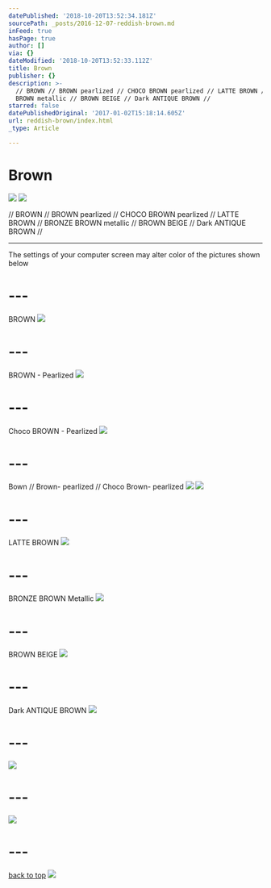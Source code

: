 ```yaml
---
datePublished: '2018-10-20T13:52:34.181Z'
sourcePath: _posts/2016-12-07-reddish-brown.md
inFeed: true
hasPage: true
author: []
via: {}
dateModified: '2018-10-20T13:52:33.112Z'
title: Brown
publisher: {}
description: >-
  // BROWN // BROWN pearlized // CHOCO BROWN pearlized // LATTE BROWN // BRONZE
  BROWN metallic // BROWN BEIGE // Dark ANTIQUE BROWN //
starred: false
datePublishedOriginal: '2017-01-02T15:18:14.605Z'
url: reddish-brown/index.html
_type: Article

---
```

# Brown
![](https://the-grid-user-content.s3-us-west-2.amazonaws.com/315144b6-672d-42a8-9ee5-1cd74eb486d1.jpg)
![](https://the-grid-user-content.s3-us-west-2.amazonaws.com/e71dbc5f-32f2-4e9d-a1ee-2673b698f9fb.jpg)

// BROWN // BROWN pearlized // CHOCO BROWN pearlized // LATTE BROWN // BRONZE BROWN metallic // BROWN BEIGE // Dark ANTIQUE BROWN //

---

The settings of your computer screen may alter color of the pictures shown below

# ---

BROWN
![](https://the-grid-user-content.s3-us-west-2.amazonaws.com/1bb686df-09d8-4e8b-8930-889ee89c7d10.jpg)

# ---

BROWN - Pearlized
![](https://the-grid-user-content.s3-us-west-2.amazonaws.com/a3a94cd7-fc59-430d-a685-af319ae4ec22.jpg)

# ---

Choco BROWN - Pearlized
![](https://the-grid-user-content.s3-us-west-2.amazonaws.com/40a9d525-a733-46de-8d8f-8ff2e06c399a.jpg)

# ---

Bown // Brown- pearlized // Choco Brown- pearlized
![](https://the-grid-user-content.s3-us-west-2.amazonaws.com/8efe7f11-7f18-4b7a-8c9f-84e73354aebb.jpg)
![](https://the-grid-user-content.s3-us-west-2.amazonaws.com/a90c5db1-b6e7-4984-b7ec-72f7449045e4.jpg)

# ---

LATTE BROWN
![](https://the-grid-user-content.s3-us-west-2.amazonaws.com/1e3cd340-5762-49c7-b411-637a6e3ce353.jpg)

# ---

BRONZE BROWN Metallic
![](https://the-grid-user-content.s3-us-west-2.amazonaws.com/8e85d279-3d91-4846-af13-f9119a1a3089.jpg)

# ---

BROWN BEIGE
![](https://the-grid-user-content.s3-us-west-2.amazonaws.com/8b4dbbd0-27ef-4807-802c-efe56382daf9.jpg)

# ---

Dark ANTIQUE BROWN
![](https://the-grid-user-content.s3-us-west-2.amazonaws.com/a019b616-176f-4cb2-b3c9-9d999b752d3d.jpg)

# ---
![](https://the-grid-user-content.s3-us-west-2.amazonaws.com/04a2833e-fe60-4153-acbb-bce64d0ffb4f.jpg)

# ---
![](https://the-grid-user-content.s3-us-west-2.amazonaws.com/0062be92-a4d2-44b1-9228-4758f692bd77.jpg)

# ---
[back to top][0]
![](https://the-grid-user-content.s3-us-west-2.amazonaws.com/2a4157ee-8a1f-4824-ad8c-934684fe6ff5.jpg)

[0]: https://thegrid.ai/leather-colors/reddish-brown/